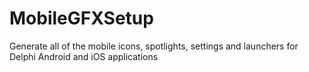 # MobileGFXSetup
Generate all of the mobile icons, spotlights, settings and launchers for Delphi Android and iOS applications
